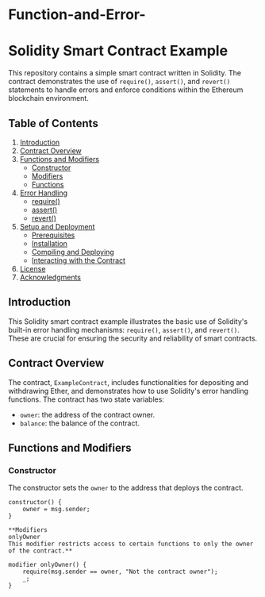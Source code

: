 # Function-and-Error-
# Solidity Smart Contract Example

This repository contains a simple smart contract written in Solidity. The contract demonstrates the use of `require()`, `assert()`, and `revert()` statements to handle errors and enforce conditions within the Ethereum blockchain environment.

## Table of Contents

1. [Introduction](#introduction)
2. [Contract Overview](#contract-overview)
3. [Functions and Modifiers](#functions-and-modifiers)
   - [Constructor](#constructor)
   - [Modifiers](#modifiers)
   - [Functions](#functions)
4. [Error Handling](#error-handling)
   - [require()](#require)
   - [assert()](#assert)
   - [revert()](#revert)
5. [Setup and Deployment](#setup-and-deployment)
   - [Prerequisites](#prerequisites)
   - [Installation](#installation)
   - [Compiling and Deploying](#compiling-and-deploying)
   - [Interacting with the Contract](#interacting-with-the-contract)
6. [License](#license)
7. [Acknowledgments](#acknowledgments)

## Introduction

This Solidity smart contract example illustrates the basic use of Solidity's built-in error handling mechanisms: `require()`, `assert()`, and `revert()`. These are crucial for ensuring the security and reliability of smart contracts.

## Contract Overview

The contract, `ExampleContract`, includes functionalities for depositing and withdrawing Ether, and demonstrates how to use Solidity's error handling functions. The contract has two state variables:

- `owner`: the address of the contract owner.
- `balance`: the balance of the contract.

## Functions and Modifiers

### Constructor

The constructor sets the `owner` to the address that deploys the contract.

```solidity
constructor() {
    owner = msg.sender;
}

**Modifiers
onlyOwner
This modifier restricts access to certain functions to only the owner of the contract.**

modifier onlyOwner() {
    require(msg.sender == owner, "Not the contract owner");
    _;
}

